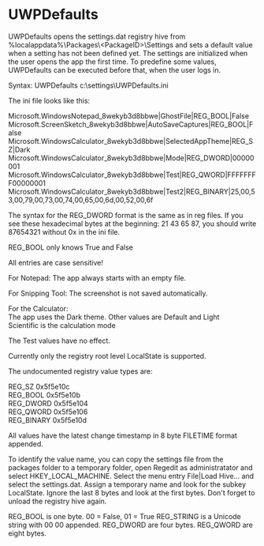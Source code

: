 # UWPDefaults

UWPDefaults opens the settings.dat registry hive from %localappdata%\Packages\\<PackageID\>\Settings and sets a default value when a setting has not been defined yet.
The settings are initialized when the user opens the app the first time. To predefine some values, UWPDefaults can be executed before that, when the user logs in.

Syntax: UWPDefaults c:\settings\UWPDefaults.ini

The ini file looks like this:

Microsoft.WindowsNotepad_8wekyb3d8bbwe|GhostFile|REG_BOOL|False
Microsoft.ScreenSketch_8wekyb3d8bbwe|AutoSaveCaptures|REG_BOOL|False
Microsoft.WindowsCalculator_8wekyb3d8bbwe|SelectedAppTheme|REG_SZ|Dark
Microsoft.WindowsCalculator_8wekyb3d8bbwe|Mode|REG_DWORD|00000001
Microsoft.WindowsCalculator_8wekyb3d8bbwe|Test|REG_QWORD|FFFFFFFF00000001
Microsoft.WindowsCalculator_8wekyb3d8bbwe|Test2|REG_BINARY|25,00,53,00,79,00,73,00,74,00,65,00,6d,00,52,00,6f

The syntax for the REG_DWORD format is the same as in reg files.
If you see these hexadecimal bytes at the beginning: 21 43 65 87, you should write 87654321 without 0x in the ini file.

REG_BOOL only knows True and False

All entries are case sensitive!

For Notepad: The app always starts with an empty file.

For Snipping Tool: The screenshot is not saved automatically.

For the Calculator:\
 The app uses the Dark theme. Other values are Default and Light\
 Scientific is the calculation mode

The Test values have no effect.

Currently only the registry root level LocalState is supported.

The undocumented registry value types are:

REG_SZ	0x5f5e10c\
REG_BOOL	0x5f5e10b\
REG_DWORD	0x5f5e104\
REG_QWORD   0x5f5e106\
REG_BINARY   0x5f5e10d

All values have the latest change timestamp in 8 byte FILETIME format appended.

To identify the value name, you can copy the settings file from the packages folder to a temporary folder, open Regedit as administratator and select HKEY_LOCAL_MACHINE.
Select the menu entry File|Load Hive... and select the settings.dat. Assign a temporary name and look for the subkey LocalState.
Ignore the last 8 bytes and look at the first bytes.
Don't forget to unload the registry hive again.

REG_BOOL is one byte. 00 = False, 01 = True
REG_STRING is a Unicode string with 00 00 appended.
REG_DWORD are four bytes.
REG_QWORD are eight bytes.

